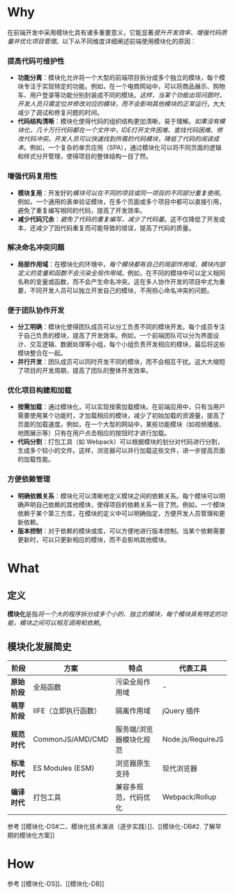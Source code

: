 # Why

在前端开发中采用模块化具有诸多重要意义，它能显著*提升开发效率、增强代码质量并优化项目管理*。以下从不同维度详细阐述前端使用模块化的原因：

### 提高代码可维护性

- **功能分离**：模块化允许将一个大型的前端项目拆分成多个独立的模块，每个模块专注于实现特定的功能。例如，在一个电商网站中，可以将商品展示、购物车、用户登录等功能分别封装成不同的模块。*这样，当某个功能出现问题时，开发人员只需定位并修改对应的模块，而不会影响其他模块的正常运行*，大大减少了调试和修复问题的时间。
- **代码结构清晰**：模块化使得代码的组织结构更加清晰，易于理解。*如果没有模块化，几十万行代码都在一个文件中，IDE打开文件困难、查找代码困难、修改代码冲突。开发人员可以快速找到所需的代码模块，降低了代码的阅读成本*。例如，一个复杂的单页应用（SPA），通过模块化可以将不同页面的逻辑和样式分开管理，使得项目的整体结构一目了然。

### 增强代码复用性

- **模块复用**：开发好的*模块可以在不同的项目或同一项目的不同部分重复使用*。例如，一个通用的表单验证模块，在多个页面或多个项目中都可以直接引用，避免了重复编写相同的代码，提高了开发效率。
- **减少代码冗余**：*避免了代码的重复编写，减少了代码量*。这不仅降低了开发成本，还减少了因代码重复而可能导致的错误，提高了代码的质量。

### 解决命名冲突问题

- **局部作用域**：在模块化的环境中，*每个模块都有自己的局部作用域，模块内部定义的变量和函数不会污染全局作用域*。例如，在不同的模块中可以定义相同名称的变量或函数，而不会产生命名冲突。这在多人协作开发的项目中尤为重要，不同开发人员可以独立开发自己的模块，不用担心命名冲突的问题。

### 便于团队协作开发

- **分工明确**：模块化使得团队成员可以分工负责不同的模块开发。每个成员专注于自己负责的模块，提高了开发效率。例如，一个前端团队可以分为界面设计、交互逻辑、数据处理等小组，每个小组负责开发相应的模块，最后将这些模块整合在一起。
- **并行开发**：团队成员可以同时开发不同的模块，而不会相互干扰。这大大缩短了项目的开发周期，提高了团队的整体开发效率。

### 优化项目构建和加载

- **按需加载**：通过模块化，可以实现按需加载模块。在前端应用中，只有当用户需要使用某个功能时，才加载相应的模块，减少了初始加载的资源量，提高了页面的加载速度。例如，在一个大型的网站中，某些功能模块（如视频播放、地图展示等）只有在用户点击相应的按钮时才进行加载。
- **代码分割**：打包工具（如 Webpack）可以根据模块的划分对代码进行分割，生成多个较小的文件。这样，浏览器可以并行加载这些文件，进一步提高页面的加载性能。

### 方便依赖管理

- **明确依赖关系**：模块化可以清晰地定义模块之间的依赖关系。每个模块可以明确声明自己依赖的其他模块，使得项目的依赖关系一目了然。例如，一个模块依赖于某个第三方库，在模块的定义中可以明确指定，方便开发人员管理和更新依赖。
- **版本控制**：对于依赖的模块或库，可以方便地进行版本控制。当某个依赖需要更新时，可以只更新相应的模块，而不会影响其他模块。

# What

## 定义

**模块化**是指*将一个大的程序拆分成多个小的、独立的模块，每个模块具有特定的功能，模块之间可以相互调用和依赖*。

## 模块化发展简史

| **阶段**   | 方案               | 特点           | 代表工具              |
| -------- | ---------------- | ------------ | ----------------- |
| **原始阶段** | 全局函数             | 污染全局作用域      | -                 |
| **萌芽阶段** | IIFE（立即执行函数）     | 隔离作用域        | jQuery 插件         |
| **规范时代** | CommonJS/AMD/CMD | 服务端/浏览器模块化规范 | Node.js/RequireJS |
| **标准时代** | ES Modules (ESM) | 浏览器原生支持      | 现代浏览器             |
| **编译时代** | 打包工具             | 兼容多规范，代码优化   | Webpack/Rollup    |

参考 [[模块化-DS#二、模块化技术演进（逐步实践）]]、[[模块化-DB#2. 了解早期的模块化方案]]

# How

参考 [[模块化-DS]]、[[模块化-DB]]
